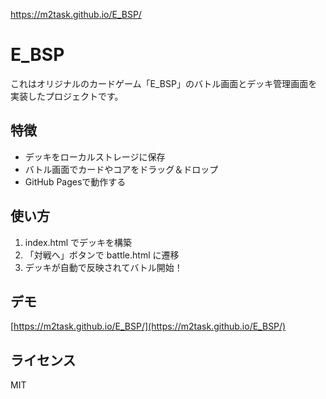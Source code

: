 https://m2task.github.io/E_BSP/
# E_BSP

これはオリジナルのカードゲーム「E_BSP」のバトル画面とデッキ管理画面を実装したプロジェクトです。

## 特徴
- デッキをローカルストレージに保存
- バトル画面でカードやコアをドラッグ＆ドロップ
- GitHub Pagesで動作する

## 使い方
1. index.html でデッキを構築
2. 「対戦へ」ボタンで battle.html に遷移
3. デッキが自動で反映されてバトル開始！

## デモ
[https://m2task.github.io/E_BSP/](https://m2task.github.io/E_BSP/)

## ライセンス
MIT
